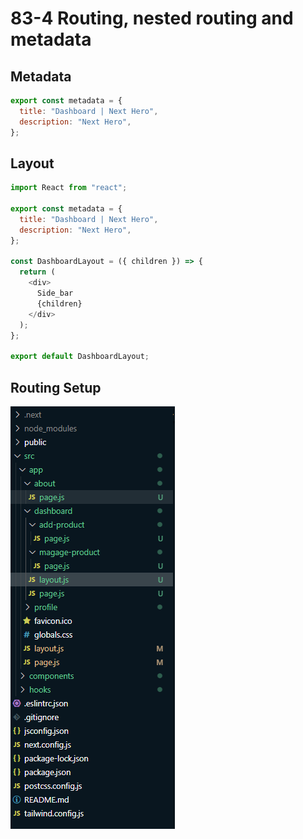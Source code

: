# 83-4 Routing, nested routing and metadata

## Metadata

```js
export const metadata = {
  title: "Dashboard | Next Hero",
  description: "Next Hero",
};
```

## Layout

```js
import React from "react";

export const metadata = {
  title: "Dashboard | Next Hero",
  description: "Next Hero",
};

const DashboardLayout = ({ children }) => {
  return (
    <div>
      Side_bar
      {children}
    </div>
  );
};

export default DashboardLayout;
```

## Routing Setup

![Alt text](image.png)
